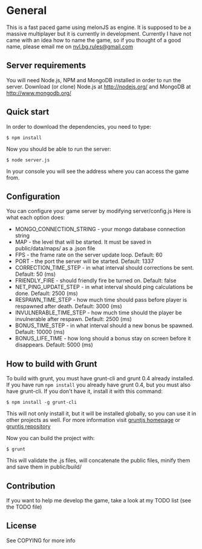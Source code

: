 General
=======

This is a fast paced game using melonJS as engine. It is supposed to be a massive multiplayer but it is currently in development. Currently I have not came with an idea how to name the game, so if you thought of a good name, please email me on nvl.bg.rules@gmail.com


Server requirements
-------------------
You will need Node.js, NPM and MongoDB installed in order to run the server. Download (or clone) Node.js at http://nodejs.org/ and MongoDB at http://www.mongodb.org/

Quick start
-----------
In order to download the dependencies, you need to type:

`$ npm install`

Now you should be able to run the server:

`$ node server.js`

In your console you will see the address where you can access the game from.

Configuration
-------------
You can configure your game server by modifying server/config.js
Here is what each option does:

- MONGO_CONNECTION_STRING - your mongo database connection string
- MAP - the level that will be started. It must be saved in public/data/maps/ as a .json file
- FPS - the frame rate on the server update loop. Default: 60
- PORT - the port the server will be started. Default: 1337
- CORRECTION_TIME_STEP - in what interval should corrections be sent. Default: 50 (ms)
- FRIENDLY_FIRE - should friendly fire be turned on. Default: false
- NET_PING_UPDATE_STEP - in what interval should ping calculations be done. Default: 2500 (ms)
- RESPAWN_TIME_STEP - how much time should pass before player is respawned after death. Default: 3000 (ms)
- INVULNERABLE_TIME_STEP - how much time should the player be invulnerable after respawn. Default: 2500 (ms)
- BONUS_TIME_STEP - in what interval should a new bonus be spawned. Default: 10000 (ms)
- BONUS_LIFE_TIME - how long should a bonus stay on screen before it disappears. Default: 5000 (ms)

How to build with Grunt
-------------
To build with grunt, you must have grunt-cli and grunt 0.4 already installed. If you have run `npm install` you already have grunt 0.4, but you must also have grunt-cli. If you don't have it, install it with this command:

`$ npm install -g grunt-cli`

This will not only install it, but it will be installed globally, so you can use it in other projects as well. For more information visit [gruntjs homepage] or [gruntjs repository]

Now you can build the project with:

`$ grunt`

This will validate the .js files, will concatenate the public files, minify them and save them in public/build/

Contribution
------------
If you want to help me develop the game, take a look at my TODO list (see the TODO file)

License
-------
See COPYING for more info

[gruntjs homepage]: http://gruntjs.com/
[gruntjs repository]: https://github.com/gruntjs/grunt/